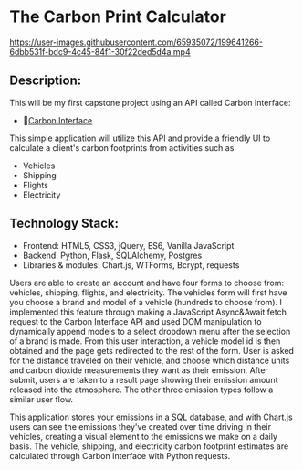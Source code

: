 # The Carbon Print Calculator



https://user-images.githubusercontent.com/65935072/199641266-6dbb531f-bdc9-4c45-84f1-30f22ded5d4a.mp4



## Description: 
This will be my first capstone project using an API called Carbon Interface: 
- 👣[Carbon Interface](https://docs.carboninterface.com/)

This simple application will utilize this API and provide a friendly UI to calculate a client's carbon footprints from activities such as 
* Vehicles
* Shipping  
* Flights
* Electricity 

## Technology Stack: 
* Frontend: HTML5, CSS3, jQuery, ES6, Vanilla JavaScript
* Backend: Python, Flask, SQLAlchemy, Postgres
* Libraries & modules: Chart.js, WTForms, Bcrypt, requests

Users are able to create an account and have four forms to choose from: vehicles, shipping, flights, and electricity. The vehicles form will first have you choose a brand and model of a vehicle (hundreds to choose from). I implemented this feature through making a JavaScript Async&Await fetch request to the Carbon Interface API and used DOM manipulation to dynamically append models to a select dropdown menu after the selection of a brand is made. From this user interaction, a vehicle model id is then obtained and the page gets redirected to the rest of the form. User is asked for the distance traveled on their vehicle, and choose which distance units and carbon dioxide measurements they want as their emission. After submit, users are taken to a result page showing their emission amount released into the atmosphere. The other three emission types follow a similar user flow. 

This application stores your emissions in a SQL database, and with Chart.js users can see the emissions they've created over time driving in their vehicles, creating a visual element to the emissions we make on a daily basis. The vehicle, shipping, and electricity carbon footprint estimates are calculated through Carbon Interface with Python requests. 


